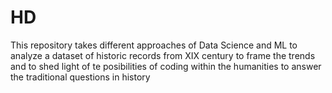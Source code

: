 # HD
This repository takes different approaches of Data Science and ML to analyze a dataset of historic records from XIX century to frame the trends and to shed light of te posibilities of coding within the humanities to answer the traditional questions in history
